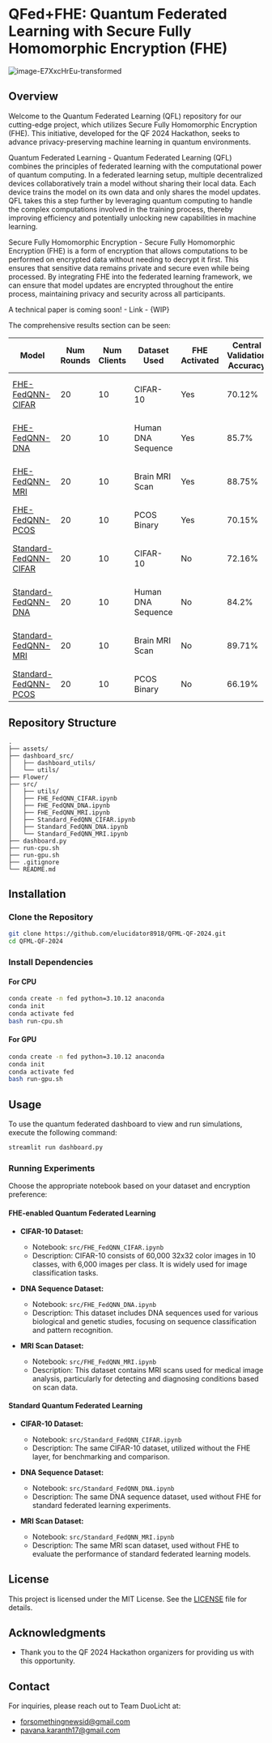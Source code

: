 # QFed+FHE: Quantum Federated Learning with Secure Fully Homomorphic Encryption (FHE)

![image-E7XxcHrEu-transformed](https://github.com/user-attachments/assets/a4edc92a-0d16-4758-867f-0466edd6af2d)

## Overview

Welcome to the Quantum Federated Learning (QFL) repository for our cutting-edge project, which utilizes Secure Fully Homomorphic Encryption (FHE). This initiative, developed for the QF 2024 Hackathon, seeks to advance privacy-preserving machine learning in quantum environments.

Quantum Federated Learning - Quantum Federated Learning (QFL) combines the principles of federated learning with the computational power of quantum computing. In a federated learning setup, multiple decentralized devices collaboratively train a model without sharing their local data. Each device trains the model on its own data and only shares the model updates. QFL takes this a step further by leveraging quantum computing to handle the complex computations involved in the training process, thereby improving efficiency and potentially unlocking new capabilities in machine learning.

Secure Fully Homomorphic Encryption - Secure Fully Homomorphic Encryption (FHE) is a form of encryption that allows computations to be performed on encrypted data without needing to decrypt it first. This ensures that sensitive data remains private and secure even while being processed. By integrating FHE into the federated learning framework, we can ensure that model updates are encrypted throughout the entire process, maintaining privacy and security across all participants.

A technical paper is coming soon! - Link - {WIP}

The comprehensive results section can be seen:

| **Model**                                                                                  | **Num Rounds** | **Num Clients** | **Dataset Used**        | **FHE Activated** | **Central Validation Accuracy** | **Loss** | **Training Accuracy** | **Simulation Time**        |
|--------------------------------------------------------------------------------------------|---------------|-----------------|-------------------------|-------------------|-------------------------------|---------|-----------------------|---------------------------|
| [FHE-FedQNN-CIFAR](https://github.com/elucidator8918/QFML-QF-2024/blob/main/src/FHE_FedQNN_CIFAR.ipynb) | 20            | 10              | CIFAR-10                | Yes               | 70.12%                        | 1.24    | 99.1%                 | 9389.21 sec (156.5 min)   |
| [FHE-FedQNN-DNA](https://github.com/elucidator8918/QFML-QF-2024/blob/main/src/FHE_FedQNN_DNA.ipynb)   | 20            | 10              | Human DNA Sequence      | Yes               | 85.7%                         | 0.48    | 87.2%                 | 10822.34 sec (180.4 min)  |
| [FHE-FedQNN-MRI](https://github.com/elucidator8918/QFML-QF-2024/blob/main/src/FHE_FedQNN_MRI.ipynb)   | 20            | 10              | Brain MRI Scan          | Yes               | 88.75%                        | 0.36    | 99.6%                 | 7309.01 sec (121.8 min)   |
| [FHE-FedQNN-PCOS](https://github.com/elucidator8918/QFML-QF-2024/blob/main/src/FHE_FedQNN_PCOS.ipynb)   | 20            | 10              | PCOS Binary          | Yes               | 70.15%                        | 1.09    | 100%                 | 5234.40 sec (87.2 min)   |
| [Standard-FedQNN-CIFAR](https://github.com/elucidator8918/QFML-QF-2024/blob/main/src/Standard_FedQNN_CIFAR.ipynb) | 20            | 10              | CIFAR-10                | No                | 72.16%                        | 1.202   | 97.15%                | 9090.41 sec (151.5 min)   |
| [Standard-FedQNN-DNA](https://github.com/elucidator8918/QFML-QF-2024/blob/main/src/Standard_FedQNN_DNA.ipynb)   | 20            | 10              | Human DNA Sequence      | No                | 84.2%                         | 0.43    | 85.5%                 | 10132.53 sec (168.9 min)  |
| [Standard-FedQNN-MRI](https://github.com/elucidator8918/QFML-QF-2024/blob/main/src/Standard_FedQNN_MRI.ipynb)   | 20            | 10              | Brain MRI Scan          | No                | 89.71%                        | 0.338   | 100%                  | 7537.57 sec (125.6 min)   |
| [Standard-FedQNN-PCOS](https://github.com/elucidator8918/QFML-QF-2024/blob/main/src/Standard_FedQNN_PCOS.ipynb)   | 20            | 10              | PCOS Binary          | No                | 66.19%                        | 0.611   | 100%                  | 4200.41 sec (70.9 min)   |

## Repository Structure

```
.
├── assets/
├── dashboard_src/
│   ├── dashboard_utils/
│   └── utils/
├── Flower/
├── src/
│   ├── utils/
│   ├── FHE_FedQNN_CIFAR.ipynb
│   ├── FHE_FedQNN_DNA.ipynb
│   ├── FHE_FedQNN_MRI.ipynb
│   ├── Standard_FedQNN_CIFAR.ipynb
│   ├── Standard_FedQNN_DNA.ipynb
│   └── Standard_FedQNN_MRI.ipynb
├── dashboard.py
├── run-cpu.sh
├── run-gpu.sh
├── .gitignore
└── README.md
```

## Installation

### Clone the Repository

```bash
git clone https://github.com/elucidator8918/QFML-QF-2024.git
cd QFML-QF-2024
```

### Install Dependencies

#### For CPU

```bash
conda create -n fed python=3.10.12 anaconda
conda init
conda activate fed
bash run-cpu.sh
```

#### For GPU

```bash
conda create -n fed python=3.10.12 anaconda
conda init
conda activate fed
bash run-gpu.sh
```

## Usage

To use the quantum federated dashboard to view and run simulations, execute the following command:

```python
streamlit run dashboard.py
```

### Running Experiments

Choose the appropriate notebook based on your dataset and encryption preference:

#### FHE-enabled Quantum Federated Learning

- **CIFAR-10 Dataset:**
  - Notebook: `src/FHE_FedQNN_CIFAR.ipynb`
  - Description: CIFAR-10 consists of 60,000 32x32 color images in 10 classes, with 6,000 images per class. It is widely used for image classification tasks.

- **DNA Sequence Dataset:**
  - Notebook: `src/FHE_FedQNN_DNA.ipynb`
  - Description: This dataset includes DNA sequences used for various biological and genetic studies, focusing on sequence classification and pattern recognition.

- **MRI Scan Dataset:**
  - Notebook: `src/FHE_FedQNN_MRI.ipynb`
  - Description: This dataset contains MRI scans used for medical image analysis, particularly for detecting and diagnosing conditions based on scan data.

#### Standard Quantum Federated Learning

- **CIFAR-10 Dataset:**
  - Notebook: `src/Standard_FedQNN_CIFAR.ipynb`
  - Description: The same CIFAR-10 dataset, utilized without the FHE layer, for benchmarking and comparison.

- **DNA Sequence Dataset:**
  - Notebook: `src/Standard_FedQNN_DNA.ipynb`
  - Description: The same DNA sequence dataset, used without FHE for standard federated learning experiments.

- **MRI Scan Dataset:**
  - Notebook: `src/Standard_FedQNN_MRI.ipynb`
  - Description: The same MRI scan dataset, used without FHE to evaluate the performance of standard federated learning models.

## License

This project is licensed under the MIT License. See the [LICENSE](./LICENSE) file for details.

## Acknowledgments

- Thank you to the QF 2024 Hackathon organizers for providing us with this opportunity.

## Contact

For inquiries, please reach out to Team DuoLicht at:
- forsomethingnewsid@gmail.com
- pavana.karanth17@gmail.com
